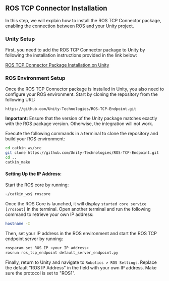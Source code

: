 ## ROS TCP Connector Installation

In this step, we will explain how to install the ROS TCP Connector package, enabling the connection between ROS and your Unity project.

### Unity Setup

First, you need to add the ROS TCP Connector package to Unity by following the installation instructions provided in the link below:

[ROS TCP Connector Package Installation on Unity](https://github.com/Unity-Technologies/Unity-Robotics-Hub/blob/main/tutorials/ros_unity_integration/setup.md#-unity-setup)

### ROS Environment Setup

Once the ROS TCP Connector package is installed in Unity, you also need to configure your ROS environment. Start by cloning the repository from the following URL:

```
https://github.com/Unity-Technologies/ROS-TCP-Endpoint.git
```

**Important:** Ensure that the version of the Unity package matches exactly with the ROS package version. Otherwise, the integration will not work.

Execute the following commands in a terminal to clone the repository and build your ROS environment:

```bash
cd catkin_ws/src
git clone https://github.com/Unity-Technologies/ROS-TCP-Endpoint.git
cd ..
catkin_make
```

#### Setting Up the IP Address:

Start the ROS core by running:

```bash
~/catkin_ws$ roscore
```

Once the ROS Core is launched, it will display `started core service [/rosout]` in the terminal. Open another terminal and run the following command to retrieve your own IP address:

```bash
hostname -I
```

Then, set your IP address in the ROS environment and start the ROS TCP endpoint server by running:

```bash
rosparam set ROS_IP <your IP address>
rosrun ros_tcp_endpoint default_server_endpoint.py
```

Finally, return to Unity and navigate to `Robotics > ROS Settings`. Replace the default "ROS IP Address" in the field with your own IP address. Make sure the protocol is set to "ROS1".

